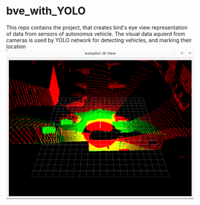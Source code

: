 # bve_with_YOLO
 
This repo contains the project, that creates bird's eye view representation of data from sensors of autonomus vehicle.
The visual data aquierd from cameras is used by YOLO network for detecting vehicles, and marking their location
![alt text](example.png)
